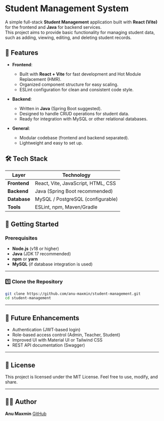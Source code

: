 
# Student Management System

A simple full-stack **Student Management** application built with **React (Vite)** for the frontend and **Java** for backend services.  
This project aims to provide basic functionality for managing student data, such as adding, viewing, editing, and deleting student records.


## 📌 Features

- **Frontend**:  
  - Built with **React + Vite** for fast development and Hot Module Replacement (HMR).  
  - Organized component structure for easy scaling.
  - ESLint configuration for clean and consistent code style.

- **Backend**:
  - Written in **Java** (Spring Boot suggested).
  - Designed to handle CRUD operations for student data.
  - Ready for integration with MySQL or other relational databases.

- **General**:
  - Modular codebase (frontend and backend separated).
  - Lightweight and easy to set up.


## 🛠 Tech Stack

| Layer         | Technology          |
|---------------|---------------------|
| **Frontend**  | React, Vite, JavaScript, HTML, CSS |
| **Backend**   | Java (Spring Boot recommended) |
| **Database**  | MySQL / PostgreSQL (configurable) |
| **Tools**     | ESLint, npm, Maven/Gradle |

## 🚀 Getting Started

### Prerequisites
- **Node.js** (v18 or higher)
- **Java** (JDK 17 recommended)
- **npm** or **yarn**
- **MySQL** (if database integration is used)

---

### 1️⃣ Clone the Repository
```bash
git clone https://github.com/anu-maxmin/student-management.git
cd student-management
````
---

## 🔮 Future Enhancements

* Authentication (JWT-based login)
* Role-based access control (Admin, Teacher, Student)
* Improved UI with Material UI or Tailwind CSS
* REST API documentation (Swagger)

---

## 📜 License

This project is licensed under the MIT License.
Feel free to use, modify, and share.

---

## 👩‍💻 Author

**Anu Maxmin**
[GitHub](https://github.com/anu-maxmin)
